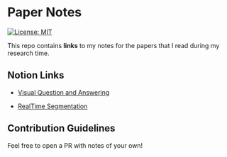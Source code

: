 # Paper Notes

[![License: MIT](https://img.shields.io/badge/License-MIT-blue.svg)](https://opensource.org/licenses/MIT)

This repo contains **links** to my notes for the papers that I read during my research time.

## Notion Links

- [Visual Question and Answering](https://www.notion.so/Robustness-of-VQA-models-d058fa844cdc4a90a7cd72e1675cadae)

- [RealTime Segmentation](https://www.notion.so/RealTime-Segmentation-d79ced2e0f4b4659aeff477692ddf2f8)

## Contribution Guidelines

Feel free to open a PR with notes of your own!

